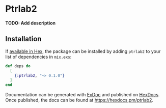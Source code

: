 # Ptrlab2

**TODO: Add description**

## Installation

If [available in Hex](https://hex.pm/docs/publish), the package can be installed
by adding `ptrlab2` to your list of dependencies in `mix.exs`:

```elixir
def deps do
  [
    {:ptrlab2, "~> 0.1.0"}
  ]
end
```

Documentation can be generated with [ExDoc](https://github.com/elixir-lang/ex_doc)
and published on [HexDocs](https://hexdocs.pm). Once published, the docs can
be found at <https://hexdocs.pm/ptrlab2>.

